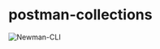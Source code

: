 # postman-collections

![Newman-CLI](https://github.com/mhalt/postman-collections/workflows/Newman-CLI/badge.svg?branch=master)
